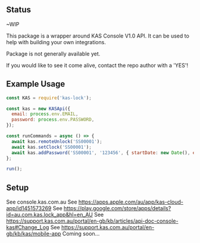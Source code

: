 ## Status

~WIP

This package is a wrapper around KAS Console V1.0 API. It can be used to help with building your own integrations.

Package is not generally available yet.

If you would like to see it come alive, contact the repo author with a 'YES'!

## Example Usage

```js
const KAS = require('kas-lock');

const kas = new KASApi({
  email: process.env.EMAIL,
  password: process.env.PASSWORD,
});

const runCommands = async () => {
  await kas.remoteUnlock('SS00001');
  await kas.setClock('SS00001');
  await kas.addPassword('SS00001', '123456', { startDate: new Date(), endDate: new Date() });
};

run();
```

## Setup

See console.kas.com.au
See https://apps.apple.com/au/app/kas-cloud-app/id1451573269
See https://play.google.com/store/apps/details?id=au.com.kas.lock_app&hl=en_AU
See https://support.kas.com.au/portal/en-gb/kb/articles/api-doc-console-kas#Change_Log
See https://support.kas.com.au/portal/en-gb/kb/kas/mobile-app
Coming soon...
